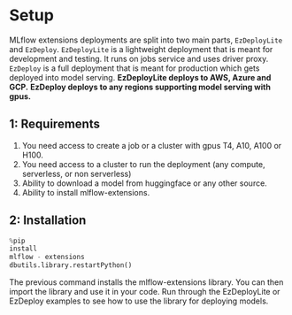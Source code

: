 # Setup

MLflow extensions deployments are split into two main parts, `EzDeployLite` and `EzDeploy`.
`EzDeployLite` is a lightweight deployment that is meant for development and testing. It runs on jobs service and uses
driver proxy. `EzDeploy` is a full deployment that is meant for production which gets deployed into model serving.
**EzDeployLite deploys to AWS, Azure and GCP.** **EzDeploy deploys to any regions supporting model serving with gpus.**

## 1: Requirements

1. You need access to create a job or a cluster with gpus T4, A10, A100 or H100.
2. You need access to a cluster to run the deployment (any compute, serverless, or non serverless)
3. Ability to download a model from huggingface or any other source.
4. Ability to install mlflow-extensions.

## 2: Installation

```python
%pip
install
mlflow - extensions
dbutils.library.restartPython()
```

The previous command installs the mlflow-extensions library. You can then import the library and use it in your code.
Run through the EzDeployLite or EzDeploy examples to see how to use the library for deploying models.